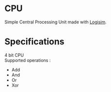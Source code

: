 # CPU

Simple Central Processing Unit made with [Logisim](http://www.cburch.com/logisim/).

# Specifications

4 bit CPU  
Supported operations : 
- Add
- And
- Or
- Xor